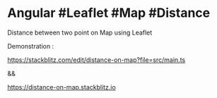 # Angular #Leaflet #Map #Distance

Distance between two point on Map using Leaflet 

Demonstration : 

https://stackblitz.com/edit/distance-on-map?file=src/main.ts

&&

https://distance-on-map.stackblitz.io



